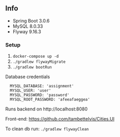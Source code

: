 
## Info
* Spring Boot 3.0.6
* MySQL 8.0.33
* Flyway 9.16.3

### Setup
1. ``docker-compose up -d``
2. ``./gradlew flywayMigrate``
3. ``./gradlew bootRun``

Database credentials

      MYSQL_DATABASE: 'assignment'
      MYSQL_USER: 'user'
      MYSQL_PASSWORD: 'password'
      MYSQL_ROOT_PASSWORD: 'afeeafaeggea'

Runs backend on http://localhost:8080

Front-end: https://github.com/tambettelvis/Cities.UI

To clean db run:
``
./gradlew flywayClean
``
